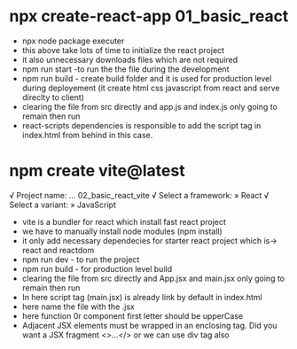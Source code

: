 # npx create-react-app 01_basic_react
- npx node package executer 
- this above take lots of time to initialize the react project
- it also unnecessary downloads files which are not required
- npm run start -to run the the file during the development
- npm run build - create build folder and it is used for production level during deployement (it create html css javascript from react and serve direclty to client)
- clearing the file from src directly and app.js and index.js only going to remain then run
- react-scripts dependencies is responsible to add the script tag in index.html from behind in this case.

# npm create vite@latest
√ Project name: ... 02_basic_react_vite
√ Select a framework: » React
√ Select a variant: » JavaScript

- vite is a bundler for react which install fast react project
- we have to manually install node modules (npm install)
- it only add necessary dependecies for starter react project which is-> react and reactdom
- npm run dev - to run the project
- npm run build - for production level build
- clearing the file from src directly and App.jsx and main.jsx only going to remain then run
- In here script tag (main.jsx) is already link by default in index.html
- here name the file with the .jsx
- here function 0r component first letter should be upperCase
- Adjacent JSX elements must be wrapped in an enclosing tag. Did you want a JSX fragment <>...</> or we can use div tag also
